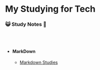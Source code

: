# My Studying for Tech
### :smiley_cat: Study Notes  📖
<br>
</br>

- #### MarkDown
  - [Markdown Studies](https://github.com/sitonbush/StudyingCS/blob/main/StudyMarkdown.md)
